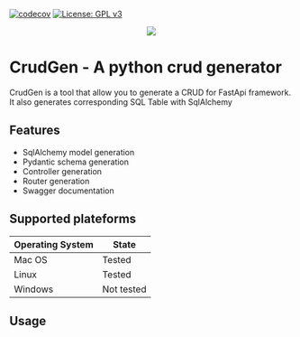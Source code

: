 [![codecov](https://codecov.io/gh/Fszta/CrudGen/branch/development/graph/badge.svg?token=SGSIK5GG1C)](https://codecov.io/gh/Fszta/CrudGen)
[![License: GPL v3](https://img.shields.io/badge/License-GPLv3-blue.svg)](https://www.gnu.org/licenses/gpl-3.0)

<p align="center"><img src="/Users/fsz/PycharmProjects/CrudGen/assets/logo.png"/></p>


# CrudGen - A python crud generator
CrudGen is a tool that allow you to generate a CRUD for FastApi framework.
It also generates corresponding SQL Table with SqlAlchemy 

## Features
* SqlAlchemy model generation
* Pydantic schema generation
* Controller generation
* Router generation
* Swagger documentation

## Supported plateforms
<table>
  <thead>
    <tr>
      <th>Operating System</th>
      <th>State</th>
    </tr>
  </thead>
  <tbody>
    <tr>
      <td>Mac OS</td>
      <td>Tested</td>
    </tr>
    <tr>
      <td>Linux</td>
      <td>Tested</td>
    </tr>
    <tr>
      <td>Windows</td>
      <td>Not tested</td>
    </tr>
  </tbody>
</table>

## Usage
